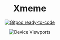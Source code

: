 <center>

# Xmeme

[![Gitpod ready-to-code](https://img.shields.io/badge/Gitpod-ready--to--code-blue?logo=gitpod)](https://gitpod.io/#https://github.com/anubhavitis/Xmeme)

![Device Viewports](https://user-images.githubusercontent.com/26124625/107876193-85bb9d80-6eea-11eb-827a-737d76e77c96.png)

</center>